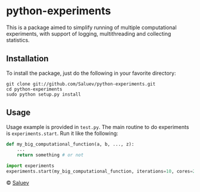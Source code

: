 # python-experiments

This is a package aimed to simplify running of multiple
computational experiments, with support of logging,
multithreading and collecting statistics.

## Installation

To install the package, just do the following in your favorite directory:

    git clone git://github.com/Saluev/python-experiments.git
    cd python-experiments
    sudo python setup.py install

## Usage

Usage example is provided in `test.py`. The main routine to do
experiments is `experiments.start`. Run it like the following:

```python
def my_big_computational_function(a, b, ..., z):
    ...
    return something # or not

import experiments
experiments.start(my_big_computational_function, iterations=10, cores=2, a=[a1, a2], b=my_b, c=range(10), ...)
```

&copy; [Saluev](http://github.com/Saluev)
